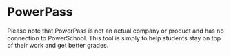 # PowerPass
Please note that PowerPass is not an actual company or product and has no connection to PowerSchool. This tool is simply to help students stay on top of their work and get better grades.

